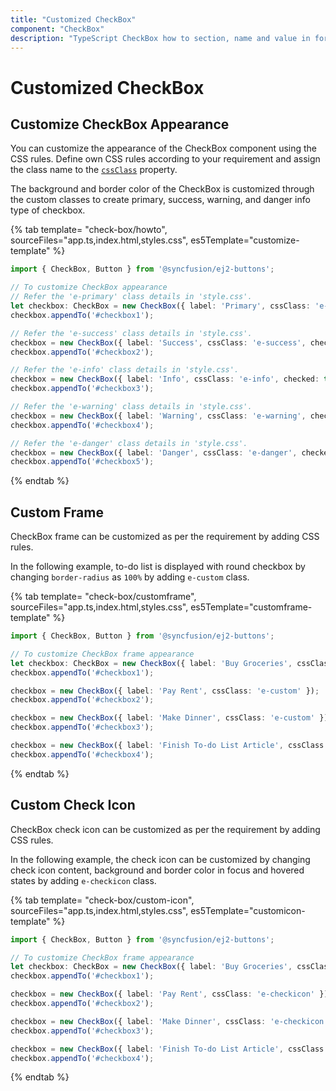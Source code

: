 ```yaml
---
title: "Customized CheckBox"
component: "CheckBox"
description: "TypeScript CheckBox how to section, name and value in form submit, and customization of CheckBox appearance, frame & check icon."
---
```


# Customized CheckBox

## Customize CheckBox Appearance

You can customize the appearance of the CheckBox component using the CSS rules.
Define own CSS rules according to your requirement and assign the class name to the [`cssClass`](../../api/check-box#cssclass) property.

The background and border color of the CheckBox is customized through the custom classes to create primary, success, warning, and danger info type of checkbox.

{% tab template= "check-box/howto", sourceFiles="app.ts,index.html,styles.css",
es5Template="customize-template" %}

```typescript
import { CheckBox, Button } from '@syncfusion/ej2-buttons';

// To customize CheckBox appearance
// Refer the 'e-primary' class details in 'style.css'.
let checkbox: CheckBox = new CheckBox({ label: 'Primary', cssClass: 'e-primary', checked: true });
checkbox.appendTo('#checkbox1');

// Refer the 'e-success' class details in 'style.css'.
checkbox = new CheckBox({ label: 'Success', cssClass: 'e-success', checked: true });
checkbox.appendTo('#checkbox2');

// Refer the 'e-info' class details in 'style.css'.
checkbox = new CheckBox({ label: 'Info', cssClass: 'e-info', checked: true });
checkbox.appendTo('#checkbox3');

// Refer the 'e-warning' class details in 'style.css'.
checkbox = new CheckBox({ label: 'Warning', cssClass: 'e-warning', checked: true });
checkbox.appendTo('#checkbox4');

// Refer the 'e-danger' class details in 'style.css'.
checkbox = new CheckBox({ label: 'Danger', cssClass: 'e-danger', checked: true });
checkbox.appendTo('#checkbox5');

```

{% endtab %}

## Custom Frame

CheckBox frame can be customized as per the requirement by adding CSS rules.

In the following example, to-do list is displayed with round checkbox by changing
`border-radius` as `100%` by adding `e-custom` class.

{% tab template= "check-box/customframe", sourceFiles="app.ts,index.html,styles.css",
es5Template="customframe-template" %}

```typescript
import { CheckBox, Button } from '@syncfusion/ej2-buttons';

// To customize CheckBox frame appearance
let checkbox: CheckBox = new CheckBox({ label: 'Buy Groceries', cssClass: 'e-custom' ,checked: true });
checkbox.appendTo('#checkbox1');

checkbox = new CheckBox({ label: 'Pay Rent', cssClass: 'e-custom' });
checkbox.appendTo('#checkbox2');

checkbox = new CheckBox({ label: 'Make Dinner', cssClass: 'e-custom' });
checkbox.appendTo('#checkbox3');

checkbox = new CheckBox({ label: 'Finish To-do List Article', cssClass: 'e-custom' });
checkbox.appendTo('#checkbox4');

```

{% endtab %}

## Custom Check Icon

CheckBox check icon can be customized as per the requirement by adding CSS rules.

In the following example, the check icon can be customized by changing check icon content, background and
border color in focus and hovered states by adding `e-checkicon` class.

{% tab template= "check-box/custom-icon", sourceFiles="app.ts,index.html,styles.css",
es5Template="customicon-template" %}

```typescript
import { CheckBox, Button } from '@syncfusion/ej2-buttons';

// To customize CheckBox frame appearance
let checkbox: CheckBox = new CheckBox({ label: 'Buy Groceries', cssClass: 'e-checkicon' ,checked: true });
checkbox.appendTo('#checkbox1');

checkbox = new CheckBox({ label: 'Pay Rent', cssClass: 'e-checkicon' });
checkbox.appendTo('#checkbox2');

checkbox = new CheckBox({ label: 'Make Dinner', cssClass: 'e-checkicon' });
checkbox.appendTo('#checkbox3');

checkbox = new CheckBox({ label: 'Finish To-do List Article', cssClass: 'e-checkicon' });
checkbox.appendTo('#checkbox4');

```

{% endtab %}